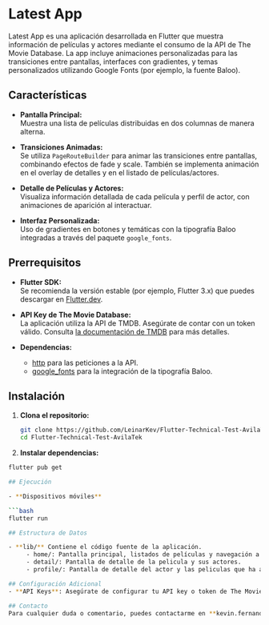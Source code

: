 # Latest App

Latest App es una aplicación desarrollada en Flutter que muestra información de películas y actores mediante el consumo de la API de The Movie Database. La app incluye animaciones personalizadas para las transiciones entre pantallas, interfaces con gradientes, y temas personalizados utilizando Google Fonts (por ejemplo, la fuente Baloo).

## Características

- **Pantalla Principal:**  
  Muestra una lista de películas distribuidas en dos columnas de manera alterna.
  
- **Transiciones Animadas:**  
  Se utiliza `PageRouteBuilder` para animar las transiciones entre pantallas, combinando efectos de fade y scale. También se implementa animación en el overlay de detalles y en el listado de películas/actores.

- **Detalle de Películas y Actores:**  
  Visualiza información detallada de cada película y perfil de actor, con animaciones de aparición  al interactuar.

- **Interfaz Personalizada:**  
  Uso de gradientes en botones y temáticas con la tipografía Baloo integradas a través del paquete `google_fonts`.

## Prerrequisitos

- **Flutter SDK:**  
  Se recomienda la versión estable (por ejemplo, Flutter 3.x) que puedes descargar en [Flutter.dev](https://flutter.dev).

- **API Key de The Movie Database:**  
  La aplicación utiliza la API de TMDB. Asegúrate de contar con un token válido. Consulta [la documentación de TMDB](https://developers.themoviedb.org/3/getting-started/authentication) para más detalles.

- **Dependencias:**  
  - [http](https://pub.dev/packages/http) para las peticiones a la API.  
  - [google_fonts](https://pub.dev/packages/google_fonts) para la integración de la tipografía Baloo.

## Instalación

1. **Clona el repositorio:**

   ```bash
   git clone https://github.com/LeinarKev/Flutter-Technical-Test-AvilaTek.git
   cd Flutter-Technical-Test-AvilaTek

2. **Instalar dependencias:**

 ```bash
 flutter pub get

## Ejecución

- **Dispositivos móviles**

```bash
flutter run

## Estructura de Datos

- **lib/** Contiene el código fuente de la aplicación.
      - home/: Pantalla principal, listados de películas y navegación a detalle.
      - detail/: Pantalla de detalle de la pelicula y sus actores.
      - profile/: Pantalla de detalle del actor y las peliculas que ha actuado o pertenecido.

## Configuración Adicional
- **API Keys**: Asegúrate de configurar tu API key o token de The Movie Database en el código correspondiente (por ejemplo, en los servicios que consumen la API).

## Contacto
Para cualquier duda o comentario, puedes contactarme en **kevin.fernandez2065@gmail.com**
